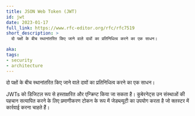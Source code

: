 ```yaml
---
title: JSON Web Token (JWT)
id: jwt
date: 2023-01-17
full_link: https://www.rfc-editor.org/rfc/rfc7519
short_description: >
  दो पक्षों के बीच स्थानांतरित किए जाने वाले दावों का प्रतिनिधित्व करने का एक साधन।

aka:
tags:
- security
- architecture
---
```

 दो पक्षों के बीच स्थानांतरित किए जाने वाले दावों का प्रतिनिधित्व करने का एक साधन।

<!--more-->

JWTs को डिजिटल रूप से हस्ताक्षरित और एन्क्रिप्ट किया जा सकता है। कुबेरनेट्स उन संस्थाओं की पहचान सत्यापित करने के लिए प्रमाणीकरण टोकन के रूप में जेडब्ल्यूटी का उपयोग करता है जो क्लस्टर में कार्रवाई करना चाहते हैं।
